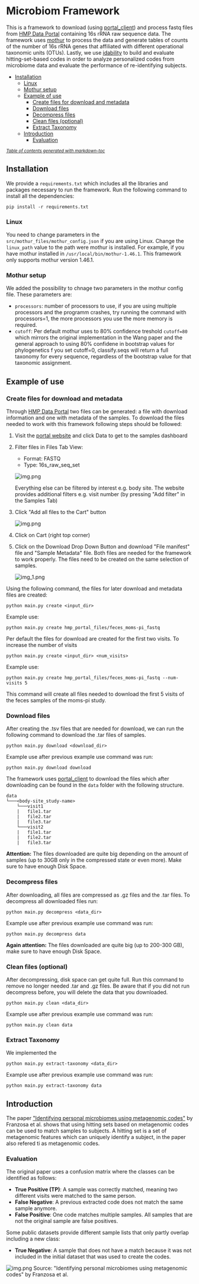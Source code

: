# Microbiom Framework

This is a framework to download (using [portal_client](https://github.com/IGS/portal_client)) and process fastq files from [HMP Data Portal](https://portal.hmpdacc.org/) containing 
16s rRNA raw sequence data. The framework uses [mothur](https://mothur.org/) to process the data and generate tables of counts of the number 
of 16s rRNA genes that affiliated with different operational taxonomic units (OTUs). Lastly, we
use [idability](http://huttenhower.sph.harvard.edu/idability) to build and evaluate hitting-set-based codes
in order to analyze personalized codes from microbiome data and evaluate the performance of re-identifying subjects.

* [Installation](#installation)
  + [Linux](#linux)
  + [Mothur setup](#mothur-setup)
  * [Example of use](#example-of-use)
    + [Create files for download and metadata](#create-files-for-download-and-metadata)
    + [Download files](#download-files)
    + [Decompress files](#decompress-files)
    + [Clean files (optional)](#clean-files--optional-)
    + [Extract Taxonomy](#extract-taxonomy)
  * [Introduction](#introduction)
    + [Evaluation](#evaluation)

<small><i><a href='http://ecotrust-canada.github.io/markdown-toc/'>Table of contents generated with markdown-toc</a></i></small>


## Installation
We provide a `requirements.txt` which includes all the libraries and packages necessary to run the framework.
Run the following command to install all the dependencies:
```
pip install -r requirements.txt
```

### Linux
You need to change parameters in the `src/mothur_files/mothur_config.json` if you are using Linux. Change the `linux_path` 
value to the path were mothur is installed. For example, if you have mothur installed in `/usr/local/bin/mothur-1.46.1`.
This framework only supports mothur version 1.46.1.

### Mothur setup
We added the possibility to chnage two parameters in the mothur config file. These parameters are:
- `processors`: number of processors to use, if you are using multiple processors and the programm crashes, 
try running the command with processors=1, the more processors you use the more memory is required.
- `cutoff`: Per default mothur uses to 80% confidence treshold `cutoff=80` which mirrors the original implementation in the Wang paper and the general approach to using 80% confidene in bootstrap values for phylogenetics
f you set cutoff=0, classify.seqs will return a full taxonomy for every sequence, regardless of the bootstrap value for that taxonomic assignment.

## Example of use

### Create files for download and metadata
Through [HMP Data Portal](https://portal.hmpdacc.org/) two files can be generated: a file with download information and one with metadata of the samples. To download the files needed to work with this framework following steps should be followed:
1. Visit the [portal website](https://portal.hmpdacc.org/) and click Data to get to
the samples dashboard
2. Filter files in Files Tab View:
    - Format: FASTQ
    - Type: 16s_raw_seq_set

    ![img.png](img/files_filter.png)

    Everything else can be filtered by interest e.g. body site. The website provides additional filters e.g. visit number (by pressing "Add filter" in the Samples Tab)
3. Click "Add all files to the Cart" button

   ![img.png](img/button_img.png)

4. Click on Cart (right top corner)
5. Click on the Download Drop Down Button and download "File manifest" file and "Sample Metadata" file. Both files are needed for the framework to work properly. The files need to be created on the same selection of samples. 

    ![img_1.png](img/download_button_img.png)

Using the following command, the files for later download and metadata files are created:
```
python main.py create <input_dir>
```
Example use:
```
python main.py create hmp_portal_files/feces_moms-pi_fastq
```

Per default the files for download are created for the first two visits. To increase the number of visits
```
python main.py create <input_dir> <num_visits>
```

Example use:
```
python main.py create hmp_portal_files/feces_moms-pi_fastq --num-visits 5
```
This command will create all files needed to download the first 5 visits of the feces samples of the moms-pi study.


### Download files
After creating the .tsv files that are needed for download, we can run the following command to download the .tar files of samples.
```
python main.py download <download_dir>
```

Example use after previous example use command was run:
```
python main.py download download
```

The framework uses [portal_client](https://github.com/IGS/portal_client) to download the files which after downloading can be found in the `data` folder with the following structure.
```
data
└───<body-site_study-name>
    └───visit1
    |   file1.tar
    |   file2.tar
    |   file3.tar
    └───visit2
    |   file1.tar
    |   file2.tar
    |   file3.tar
```

**Attention:** The files downloaded are quite big depending on the amount of samples (up to 30GB only in the compressed state or even more). Make sure to have enough Disk Space.

### Decompress files
After downloading, all files are compressed as .gz files and the .tar files. To decompress all downloaded files run:
```
python main.py decompress <data_dir>
```

Example use after previous example use command was run:
```
python main.py decompress data
```

**Again attention:** The files downloaded are quite big (up to 200-300 GB), make sure to have enough Disk Space.

### Clean files (optional)
After decompressing, disk space can get quite full. Run this command to remove no longer needed .tar and .gz files.
Be aware that if you did not run decompress before, you will delete the data that you downloaded.

```
python main.py clean <data_dir>
```

Example use after previous example use command was run:
```
python main.py clean data
```

### Extract Taxonomy
We implemented the 

```
python main.py extract-taxonomy <data_dir>
```

Example use after previous example use command was run:
```
python main.py extract-taxonomy data
```

## Introduction
The paper ["Identifying personal microbiomes using metagenomic codes"](https://www.pnas.org/doi/10.1073/pnas.1423854112) by Franzosa et al. shows that using hitting sets based on
metagenomic codes can be used to match samples to subjects. A hitting set is a set of metagenomic features which can uniquely
identify a subject, in the paper also refered ti as metagenomic codes. 

### Evaluation
The original paper uses a confusion matrix where the classes can be identified as follows:
- **True Positive (TP)**: A sample was correctly matched, meaning two different visits were matched to the same person.
- **False Negative**: A previous extracted code does not match the same sample anymore.
- **False Positive**: One code matches multiple samples. All samples that are not the original sample are false positives.

Some public datasets provide different sample lists that only partly overlap including a new class:
- **True Negative**: A sample that does not have a match because it was not included in the initial dataset that was used
to create the codes.

![img.png](img/eval.png) Source: "Identifying personal microbiomes using metagenomic codes" by Franzosa et al.
